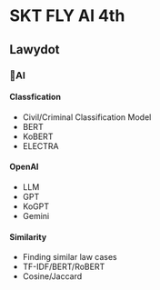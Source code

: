 # SKT FLY AI 4th
## Lawydot
### 🤖AI

#### Classfication
- Civil/Criminal Classification Model
- BERT
- KoBERT
- ELECTRA

#### OpenAI 
- LLM
- GPT
- KoGPT
- Gemini

#### Similarity 
- Finding similar law cases
- TF-IDF/BERT/RoBERT
- Cosine/Jaccard
